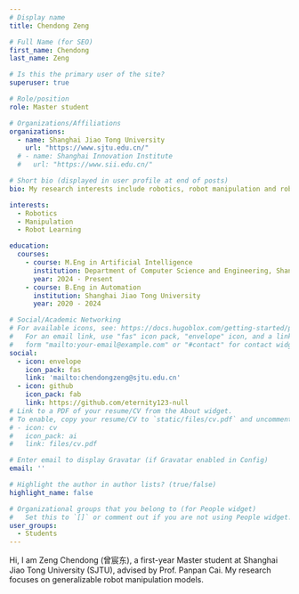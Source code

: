 ```yaml
---
# Display name
title: Chendong Zeng

# Full Name (for SEO)
first_name: Chendong
last_name: Zeng

# Is this the primary user of the site?
superuser: true

# Role/position
role: Master student

# Organizations/Affiliations
organizations:
  - name: Shanghai Jiao Tong University
    url: "https://www.sjtu.edu.cn/"
  # - name: Shanghai Innovation Institute
  #   url: "https://www.sii.edu.cn/"

# Short bio (displayed in user profile at end of posts)
bio: My research interests include robotics, robot manipulation and robot learning.

interests:
  - Robotics
  - Manipulation
  - Robot Learning

education:
  courses:
    - course: M.Eng in Artificial Intelligence
      institution: Department of Computer Science and Engineering, Shanghai Jiao Tong University
      year: 2024 - Present
    - course: B.Eng in Automation
      institution: Shanghai Jiao Tong University
      year: 2020 - 2024

# Social/Academic Networking
# For available icons, see: https://docs.hugoblox.com/getting-started/page-builder/#icons
#   For an email link, use "fas" icon pack, "envelope" icon, and a link in the
#   form "mailto:your-email@example.com" or "#contact" for contact widget.
social:
  - icon: envelope
    icon_pack: fas
    link: 'mailto:chendongzeng@sjtu.edu.cn'
  - icon: github
    icon_pack: fab
    link: https://github.com/eternity123-null
# Link to a PDF of your resume/CV from the About widget.
# To enable, copy your resume/CV to `static/files/cv.pdf` and uncomment the lines below.
# - icon: cv
#   icon_pack: ai
#   link: files/cv.pdf

# Enter email to display Gravatar (if Gravatar enabled in Config)
email: ''

# Highlight the author in author lists? (true/false)
highlight_name: false

# Organizational groups that you belong to (for People widget)
#   Set this to `[]` or comment out if you are not using People widget.
user_groups:
  - Students
---
```


Hi, I am Zeng Chendong (曾宸东), a first-year Master student at Shanghai Jiao Tong University (SJTU), advised by Prof. Panpan Cai. My research focuses on generalizable robot manipulation models.

